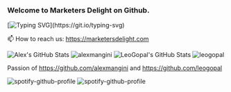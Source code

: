 ### Welcome to Marketers Delight on Github.

[![Typing SVG](https://readme-typing-svg.herokuapp.com?font=Fira+Code&size=16&pause=1000&color=F70A38&background=FBFFF100&center=true&vCenter=true&multiline=true&width=600&lines=Marketers+Delight+is+the+WordPress+Marketing+Framework.)](https://git.io/typing-svg)

📫 How to reach us: https://marketersdelight.com

![Alex's GitHub Stats](https://github-readme-stats.vercel.app/api?username=alexmangini&show_icons=true) ![alexmangini](https://github-readme-streak-stats.herokuapp.com/?user=alexmangini&)
![LeoGopal's GitHub Stats](https://github-readme-stats.vercel.app/api?username=leogopal&show_icons=true) ![leogopal](https://github-readme-streak-stats.herokuapp.com/?user=leogopal&)

Passion of https://github.com/alexmangini and https://github.com/leogopal

![spotify-github-profile](https://spotify-github-profile.vercel.app/api/view?uid=leogopal&cover_image=true&theme=default)
![spotify-github-profile](https://spotify-github-profile.vercel.app/api/view?uid=alexmangini&cover_image=true&theme=default)

